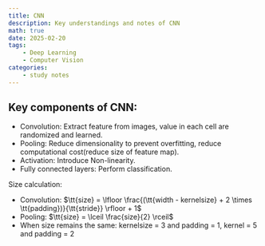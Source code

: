 ```yaml
---
title: CNN
description: Key understandings and notes of CNN
math: true
date: 2025-02-20
tags: 
    - Deep Learning
    - Computer Vision
categories:
    - study notes
---
```

## Key components of CNN:
- Convolution: Extract feature from images, value in each cell are randomized and learned.
- Pooling: Reduce dimensionality to prevent overfitting, reduce computational cost(reduce size of feature map).
- Activation: Introduce Non-linearity. 
- Fully connected layers: Perform classification.

Size calculation: 
- Convolution: $\tt{size} = \lfloor \frac{(\tt{width - kernelsize} + 2 \times \tt{padding})}{\tt{stride}} \rfloor + 1$
- Pooling: $\tt{size} = \lceil \frac{size}{2} \rceil$
- When size remains the same: kernelsize = 3 and padding = 1, kernel = 5 and padding = 2
